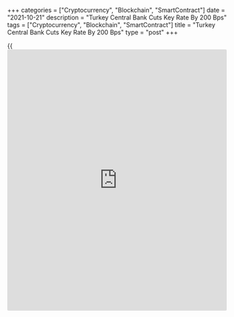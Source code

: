 +++
categories = ["Cryptocurrency", "Blockchain", "SmartContract"]
date = "2021-10-21"
description = "Turkey Central Bank Cuts Key Rate By 200 Bps"
tags = ["Cryptocurrency", "Blockchain", "SmartContract"]
title = "Turkey Central Bank Cuts Key Rate By 200 Bps"
type = "post"
+++

{{<iframe id="large-banner" src="https://www.bounty.group/#slide=2.0" width="100%" height="600" scrolling="no" style="border: 0px solid rgb(216, 221, 230); border-radius: 3px;">}}

Turkey's central bank resorted to another sharp rate cut on Thursday,
despite high inflation and weaker currency.

The Monetary Policy Committee of the Central Bank of the Republic of
Turkey governed by Sahap Kavcioglu, decided to cut the one-week repo
rate by 200 basis points to 16.00 percent from 18.00 percent.

Markets had expected a moderate 50 basis points reduction. This was the
second consecutive reduction after a full one percentage points in
September.

The bank had last lifted the interest rates by 200 basis points at the
March meeting under the leadership of former governor Naci Agbal.  
  
Nevertheless, the committee assessed that supply-side transitory factors
leave limited room for the downward adjustment to the [policy](https://www.fintechee.com/policy/) rate till
the end of the year.

Any remaining confidence in the credibility of Turkey's central bank was
shattered after today's larger-than-expected 200 basis point interest
rate cut, Liam Peach, an economist at Capital Economics, said.

The economist said the lira hit a fresh record low against the dollar
and it is likely to continue to weaken as President Erdogan piles on the
pressure for further easing. The risk of another balance of payments
crisis akin to that in 2018 will continue to grow, Peach added.

The bank said the recent rise in inflation was due to transitory
factors. On the other hand, the decelerating impact of the monetary
tightening on credit and domestic demand is being observed.

The tightness in monetary stance has started to have a higher than
envisaged contractionary effect on commercial loans. In addition,
strengthened macro-prudential [policy](https://www.fintechee.com/policy/) framework has started to curb
personal loan growth, the bank noted.

The MPC evaluated the analyses to decompose the impact of demand factors
that monetary [policy](https://www.fintechee.com/policy/) can have an effect, core inflation developments and
supply shocks.

For comments and feedback [contact](https://www.playgroundfx.com/contact/): editorial@rtt[news](https://www.letsplayfx.com/blog/forex-news-website/).com

[Economic News][1]

 **What parts of the world are seeing the best (and worst) economic
performances lately? Click[here][2] to check out our [Econ Scorecard][2]
and find out! See up-to-the-moment [ranking](https://www.playgroundfx.com/blog/crypto-exchange-ranking/)s for the best and worst
performers in [GDP][3], [unemployment rate][4], [inflation][5] and much
more.**

   1. www.rtt[news](https://www.letsplayfx.com/blog/forex-news-website/).com/Content/EconomicNews.aspx
   2. www.rtt[news](https://www.letsplayfx.com/blog/forex-news-website/).com/economic-scorecard/world-rank/PPI/highest-performance.aspx
   3. www.rtt[news](https://www.letsplayfx.com/blog/forex-news-website/).com/economic-scorecard/world-rank/GDP/highest-performance.aspx
   4. www.rtt[news](https://www.letsplayfx.com/blog/forex-news-website/).com/economic-scorecard/world-rank/unemployment-rate/lowest-performance.aspx
   5. www.rtt[news](https://www.letsplayfx.com/blog/forex-news-website/).com/economic-scorecard/world-rank/CPI/highest-performance.aspx